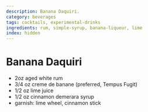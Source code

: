 ```yaml
---
description: Banana Daquiri. 
category: beverages
tags: cocktails, experimental-drinks
ingredients: rum, simple-syrup, banana-liqueur, lime
index: hidden
---
```


# Banana Daquiri

- 2oz aged white rum
- 3/4 oz creme de banane (preferred, Tempus Fugit)
- 1/2 oz lime juice
- 1/2 oz cinnamon demerara syrup
- garnish: lime wheel, cinnamon stick
